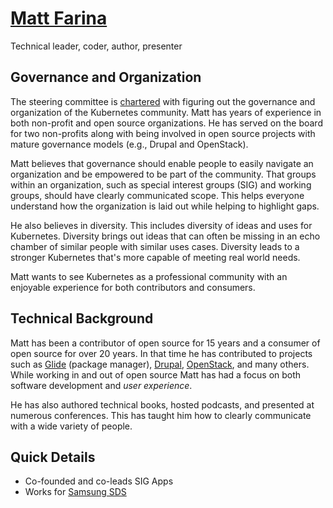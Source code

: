 # [Matt Farina](https://www.mattfarina.com)
Technical leader, coder, author, presenter

## Governance and Organization

The steering committee is [chartered](https://github.com/kubernetes/steering/blob/master/charter.md) with figuring out the governance and organization of the Kubernetes community. Matt has years of experience in both non-profit and open source organizations. He has served on the board for two non-profits along with being involved in open source projects with mature governance models (e.g., Drupal and OpenStack).

Matt believes that governance should enable people to easily navigate an organization and be empowered to be part of the community. That groups within an organization, such as special interest groups (SIG) and working groups, should have clearly communicated scope. This helps everyone understand how the organization is laid out while helping to highlight gaps.

He also believes in diversity. This includes diversity of ideas and uses for Kubernetes. Diversity brings out ideas that can often be missing in an echo chamber of similar people with similar uses cases. Diversity leads to a stronger Kubernetes that's more capable of meeting real world needs.

Matt wants to see Kubernetes as a professional community with an enjoyable experience for both contributors and consumers.

## Technical Background

Matt has been a contributor of open source for 15 years and a consumer of open source for over 20 years. In that time he has contributed to projects such as [Glide](https://glide.sh) (package manager), [Drupal](https://drupal.org), [OpenStack](https://www.openstack.org), and many others. While working in and out of open source Matt has had a focus on both software development and _user experience_.

He has also authored technical books, hosted podcasts, and presented at numerous conferences. This has taught him how to clearly communicate with a wide variety of people.

## Quick Details

* Co-founded and co-leads SIG Apps
* Works for [Samsung SDS](https://samsung-cnct.github.io)
